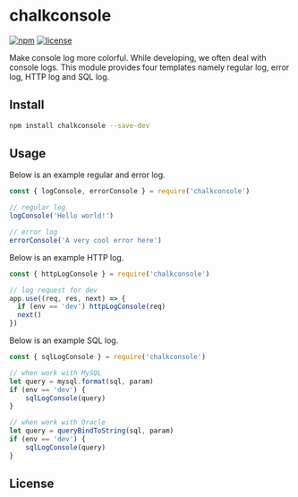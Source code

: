 # chalkconsole

[![npm](https://img.shields.io/npm/v/chalkconsole.svg?style=flat-square)](https://www.npmjs.com/package/chalkconsole)
[![license](https://img.shields.io/github/license/thesuhu/colorconsole?style=flat-square)](https://github.com/thesuhu/colorconsole/blob/master/LICENSE)

Make console log more colorful. While developing, we often deal with console logs. This module provides four templates namely regular log, error log, HTTP log and SQL log.

## Install

```sh
npm install chalkconsole --save-dev
```

## Usage

Below is an example regular and error log.
```js
const { logConsole, errorConsole } = require('chalkconsole')

// regular log
logConsole('Hello world!')

// error log
errorConsole('A very cool error here')
```
Below is an example HTTP log.
```js
const { httpLogConsole } = require('chalkconsole')

// log request for dev
app.use((req, res, next) => {
  if (env == 'dev') httpLogConsole(req)
  next()
})
```
Below is an example SQL log.
```js
const { sqlLogConsole } = require('chalkconsole')

// when work with MySQL
let query = mysql.format(sql, param)
if (env == 'dev') {
    sqlLogConsole(query)
}

// when work with Oracle
let query = queryBindToString(sql, param)
if (env == 'dev') {
    sqlLogConsole(query)
}
```

## License
